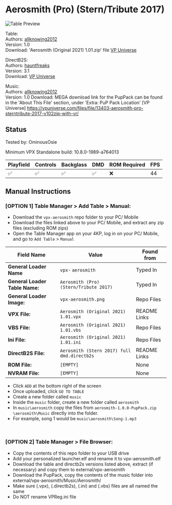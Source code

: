 # Aerosmith (Pro) (Stern/Tribute 2017) 

![Table Preview](../../images/vpx-aerosmith-preview.jpg)

Table:  
Authors: [allknowing2012](https://vpuniverse.com/profile/5615-allknowing2012/)  
Version: 1.0  
Download: 'Aerosmith (Original 2021) 1.01.zip' file [VP Universe](https://vpuniverse.com/files/file/13403-aerosmith-pro-sterntribute-2017-v102zip-with-vr/) 

DirectB2S:  
Authors: [hauntfreaks](https://vpuniverse.com/profile/5216-hauntfreaks/)  
Version: 3.1  
Download: [VP Universe](https://vpuniverse.com/files/file/13413-aerosmith-stern-2017flex-b2s-with-full-dmd/)

Music:  
Authors: [allknowing2012](https://vpuniverse.com/profile/5615-allknowing2012/)  
Version: 1.0 
Download: MEGA download link for the PupPack can be found in the 'About This File' section, under 'Extra: PuP Pack Location'
[VP Universe] https://vpuniverse.com/files/file/13403-aerosmith-pro-sterntribute-2017-v102zip-with-vr/

## Status 

Tested by: OminousOsie

Minimum VPX Standalone build: 10.8.0-1989-a764013

| Playfield | Controls | Backglass | DMD | ROM Required | FPS | 
|-----------|----------|-----------|-----|--------------|-----|
| :white_check_mark: | :white_check_mark: | :white_check_mark: | :white_check_mark: | :x: | 44 |



## Manual Instructions

### [OPTION 1] Table Manager > Add Table > Manual:
- Download the `vpx-aerosmith` repo folder to your PC/ Mobile
- Download the files linked above to your PC/ Mobile, and extract any zip files (excluding ROM zips)
- Open the Table Manager app on your 4KP, log in on your PC/ Mobile, and go to `Add Table` > `Manual`

| Field Name | Value | Found from 
|-----------|----------|-----------|
| **General Loader Name** | `vpx-` `aerosmith` | Typed In 
| **General Loader Table Name:** | `Aerosmith (Pro) (Stern/Tribute 2017)` | Typed In
| **General Loader Image:** | `vpx-aerosmith.png` | Repo Files 
| **VPX File:** | `Aerosmith (Original 2021) 1.01.vpx` | README Links 
| **VBS File:** | `Aerosmith (Original 2021) 1.01.vbs` | Repo Files 
| **Ini File:** | `Aerosmith (Original 2021) 1.01.ini` | Repo Files 
| **DirectB2S File:** | `Aerosmith (Stern 2017) full dmd.directb2s` | README Links 
| **ROM File:** | `[EMPTY]` | None  
| **NVRAM File:** | `[EMPTY]` | None 

- Click `ADD` at the bottom right of the screen
- Once uploaded, click `GO TO TABLE`
- Create a new folder called `music`
- Inside the `music` folder, create a new folder called `aerosmith`
- In `music\aerosmith` copy the files from `aerosmith-1.0.0-PupPack.zip` `\aerosmith\Music` directly into the folder.
- For example, song 1 would be `music\aerosmith\Song-1.mp3`

<br>

### [OPTION 2] Table Manager > File Browser:

- Copy the contents of this repo folder to your USB drive
- Add your personalized launcher.elf and rename it to vpx-aerosmith.elf
- Download the table and directb2s versions listed above, extract (if necessary) and copy them to external/vpx-aerosmith
- Download the PupPack, copy the contents of the music folder into external/vpx-aerosmith/Music/Aerosmith/
- Make sure (.vpx), (.directb2s), (.ini) and (.vbs) files are all named the same
- Do NOT rename VPReg.ini file
